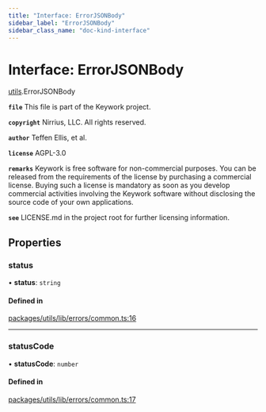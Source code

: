 ```yaml
---
title: "Interface: ErrorJSONBody"
sidebar_label: "ErrorJSONBody"
sidebar_class_name: "doc-kind-interface"
---
```


# Interface: ErrorJSONBody

[utils](../modules/utils).ErrorJSONBody

**`file`** This file is part of the Keywork project.

**`copyright`** Nirrius, LLC. All rights reserved.

**`author`** Teffen Ellis, et al.

**`license`** AGPL-3.0

**`remarks`** Keywork is free software for non-commercial purposes.
You can be released from the requirements of the license by purchasing a commercial license.
Buying such a license is mandatory as soon as you develop commercial activities
involving the Keywork software without disclosing the source code of your own applications.

**`see`** LICENSE.md in the project root for further licensing information.

## Properties

### status

• **status**: `string`

#### Defined in

[packages/utils/lib/errors/common.ts:16](https://github.com/nirrius/keywork/blob/73ad60a/packages/utils/lib/errors/common.ts#L16)

___

### statusCode

• **statusCode**: `number`

#### Defined in

[packages/utils/lib/errors/common.ts:17](https://github.com/nirrius/keywork/blob/73ad60a/packages/utils/lib/errors/common.ts#L17)
